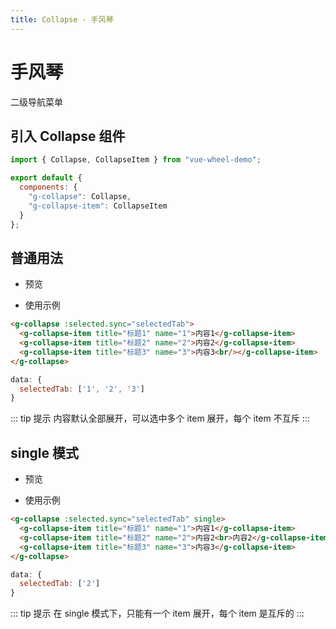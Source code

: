 ```yaml
---
title: Collapse - 手风琴
---
```


# 手风琴

二级导航菜单

## 引入 Collapse 组件
```js
import { Collapse, CollapseItem } from "vue-wheel-demo";

export default {
  components: {
    "g-collapse": Collapse,
    "g-collapse-item": CollapseItem
  }
};
```

## 普通用法

- 预览

<ClientOnly>
<collapse-demo-1></collapse-demo-1>
</ClientOnly>

- 使用示例

```html
<g-collapse :selected.sync="selectedTab">
  <g-collapse-item title="标题1" name="1">内容1</g-collapse-item>
  <g-collapse-item title="标题2" name="2">内容2</g-collapse-item>
  <g-collapse-item title="标题3" name="3">内容3<br/></g-collapse-item>
</g-collapse>

```
```js {2}
data: {
  selectedTab: ['1', '2', '3']
}
```

::: tip 提示
内容默认全部展开，可以选中多个 item 展开，每个 item 不互斥
:::

## single 模式

- 预览

<ClientOnly>
<collapse-demo-2></collapse-demo-2>
</ClientOnly>

- 使用示例

```html
<g-collapse :selected.sync="selectedTab" single>
  <g-collapse-item title="标题1" name="1">内容1</g-collapse-item>
  <g-collapse-item title="标题2" name="2">内容2<br>内容2</g-collapse-item>
  <g-collapse-item title="标题3" name="3">内容3</g-collapse-item>
</g-collapse>
```
```js {2}
data: {
  selectedTab: ['2']
}
```

::: tip 提示
在 single 模式下，只能有一个 item 展开，每个 item 是互斥的
:::
